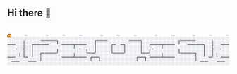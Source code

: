 ## Hi there 👋

<!--
**szeunkk/szeunkk** is a ✨ _special_ ✨ repository because its `README.md` (this file) appears on your GitHub profile.

Here are some ideas to get you started:

- 🔭 I’m currently working on ...
- 🌱 I’m currently learning ...
- 👯 I’m looking to collaborate on ...
- 🤔 I’m looking for help with ...
- 💬 Ask me about ...
- 📫 How to reach me: ...
- 😄 Pronouns: ...
- ⚡ Fun fact: ...
-->


<br clear="both">

<picture>
  <source media="(prefers-color-scheme: dark)" srcset="https://raw.githubusercontent.com/szeunkk/szeunkk/output/pacman-contribution-graph-dark.svg">
  <source media="(prefers-color-scheme: light)" srcset="https://raw.githubusercontent.com/szeunkk/szeunkk/output/pacman-contribution-graph.svg">
  <img alt="pacman contribution graph" src="https://raw.githubusercontent.com/szeunkk/szeunkk/output/pacman-contribution-graph.svg">
</picture>
